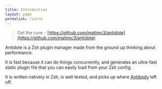 ```yaml
---
title: Introduction
layout: page
permalink: /intro
---
```


> Get the cure - [https://github.com/mattmc3/antidote](https://github.com/mattmc3/antidote)

Antidote is a Zsh plugin manager made from the ground up thinking about performance.

It is fast because it can do things concurrently, and generates an ultra-fast static
plugin file that you can easily load from your Zsh config.

It is written natively in Zsh, is well tested, and picks up where
[Antibody](https://github.com/getantibody/antibody) left off.
